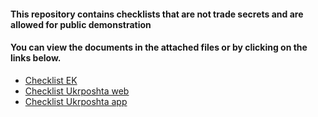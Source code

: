 #### This repository contains checklists that are not trade secrets and are allowed for public demonstration
#### You can view the documents in the attached files or by clicking on the links below.
- [Checklist EK](https://docs.google.com/spreadsheets/d/1AvsMi3FmRHfgGl0NfkSbGKwxJNahZrCv/edit?usp=share_link&ouid=111538212076590986566&rtpof=true&sd=true)
- [Checklist Ukrposhta web](https://docs.google.com/spreadsheets/d/1SfBb9KG-WM9tK-PyM5UE8WpwFjF2PzHz/edit?usp=share_link&ouid=111538212076590986566&rtpof=true&sd=true)
- [Checklist Ukrposhta app](https://docs.google.com/spreadsheets/d/1ictDIcfpOFcijTXB-jcbRoLXT_yNwixV/edit?usp=share_link&ouid=111538212076590986566&rtpof=true&sd=true)